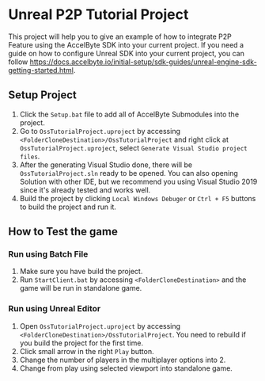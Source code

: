 # Unreal P2P Tutorial Project

This project will help you to give an example of how to integrate P2P Feature using the AccelByte SDK into your current project. If you need a guide on how to configure Unreal SDK into your current project, you can follow https://docs.accelbyte.io/initial-setup/sdk-guides/unreal-engine-sdk-getting-started.html.

## Setup Project

1. Click the `Setup.bat` file to add all of AccelByte Submodules into the project.
2. Go to `OssTutorialProject.uproject` by accessing `<FolderCloneDestination>/OssTutorialProject` and right click at `OssTutorialProject.uproject`, select `Generate Visual Studio project files`.
3. After the generating Visual Studio done, there will be `OssTutorialProject.sln` ready to be opened. You can also opening Solution with other IDE, but we recommend you using Visual Studio 2019 since it's already tested and works well.
4. Build the project by clicking `Local Windows Debuger` or `Ctrl + F5` buttons to build the project and run it.

## How to Test the game

### Run using Batch File

1. Make sure you have build the project.
2. Run `StartClient.bat` by accessing `<FolderCloneDestination>` and the game will be run in standalone game.

### Run using Unreal Editor

1. Open `OssTutorialProject.uproject` by accessing `<FolderCloneDestination>/OssTutorialProject`. You need to rebuild if you build the project for the first time.
2. Click small arrow in the right `Play` button.
3. Change the number of players in the multiplayer options into 2.
4. Change from play using selected viewport into standalone game.
